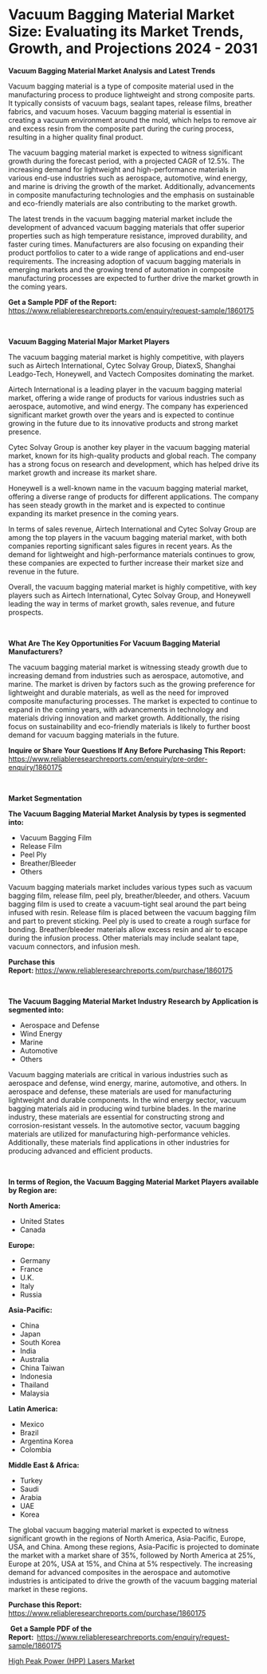 <p><h1>Vacuum Bagging Material Market Size: Evaluating its Market Trends, Growth, and Projections 2024 - 2031</h1></p><p><strong>Vacuum Bagging Material Market Analysis and Latest Trends</strong></p>
<p><p>Vacuum bagging material is a type of composite material used in the manufacturing process to produce lightweight and strong composite parts. It typically consists of vacuum bags, sealant tapes, release films, breather fabrics, and vacuum hoses. Vacuum bagging material is essential in creating a vacuum environment around the mold, which helps to remove air and excess resin from the composite part during the curing process, resulting in a higher quality final product.</p><p>The vacuum bagging material market is expected to witness significant growth during the forecast period, with a projected CAGR of 12.5%. The increasing demand for lightweight and high-performance materials in various end-use industries such as aerospace, automotive, wind energy, and marine is driving the growth of the market. Additionally, advancements in composite manufacturing technologies and the emphasis on sustainable and eco-friendly materials are also contributing to the market growth.</p><p>The latest trends in the vacuum bagging material market include the development of advanced vacuum bagging materials that offer superior properties such as high temperature resistance, improved durability, and faster curing times. Manufacturers are also focusing on expanding their product portfolios to cater to a wide range of applications and end-user requirements. The increasing adoption of vacuum bagging materials in emerging markets and the growing trend of automation in composite manufacturing processes are expected to further drive the market growth in the coming years.</p></p>
<p><strong>Get a Sample PDF of the Report:&nbsp;</strong> <a href="https://www.reliableresearchreports.com/enquiry/request-sample/1860175">https://www.reliableresearchreports.com/enquiry/request-sample/1860175</a></p>
<p>&nbsp;</p>
<p><strong>Vacuum Bagging Material Major Market Players</strong></p>
<p><p>The vacuum bagging material market is highly competitive, with players such as Airtech International, Cytec Solvay Group, DiatexS, Shanghai Leadgo-Tech, Honeywell, and Vactech Composites dominating the market. </p><p>Airtech International is a leading player in the vacuum bagging material market, offering a wide range of products for various industries such as aerospace, automotive, and wind energy. The company has experienced significant market growth over the years and is expected to continue growing in the future due to its innovative products and strong market presence.</p><p>Cytec Solvay Group is another key player in the vacuum bagging material market, known for its high-quality products and global reach. The company has a strong focus on research and development, which has helped drive its market growth and increase its market share.</p><p>Honeywell is a well-known name in the vacuum bagging material market, offering a diverse range of products for different applications. The company has seen steady growth in the market and is expected to continue expanding its market presence in the coming years.</p><p>In terms of sales revenue, Airtech International and Cytec Solvay Group are among the top players in the vacuum bagging material market, with both companies reporting significant sales figures in recent years. As the demand for lightweight and high-performance materials continues to grow, these companies are expected to further increase their market size and revenue in the future.</p><p>Overall, the vacuum bagging material market is highly competitive, with key players such as Airtech International, Cytec Solvay Group, and Honeywell leading the way in terms of market growth, sales revenue, and future prospects.</p></p>
<p>&nbsp;</p>
<p><strong>What Are The Key Opportunities For Vacuum Bagging Material Manufacturers?</strong></p>
<p><p>The vacuum bagging material market is witnessing steady growth due to increasing demand from industries such as aerospace, automotive, and marine. The market is driven by factors such as the growing preference for lightweight and durable materials, as well as the need for improved composite manufacturing processes. The market is expected to continue to expand in the coming years, with advancements in technology and materials driving innovation and market growth. Additionally, the rising focus on sustainability and eco-friendly materials is likely to further boost demand for vacuum bagging materials in the future.</p></p>
<p><strong>Inquire or Share Your Questions If Any Before Purchasing This Report:</strong> <a href="https://www.reliableresearchreports.com/enquiry/pre-order-enquiry/1860175">https://www.reliableresearchreports.com/enquiry/pre-order-enquiry/1860175</a></p>
<p>&nbsp;</p>
<p><strong>Market Segmentation</strong></p>
<p><strong>The Vacuum Bagging Material Market Analysis by types is segmented into:</strong></p>
<p><ul><li>Vacuum Bagging Film</li><li>Release Film</li><li>Peel Ply</li><li>Breather/Bleeder</li><li>Others</li></ul></p>
<p><p>Vacuum bagging materials market includes various types such as vacuum bagging film, release film, peel ply, breather/bleeder, and others. Vacuum bagging film is used to create a vacuum-tight seal around the part being infused with resin. Release film is placed between the vacuum bagging film and part to prevent sticking. Peel ply is used to create a rough surface for bonding. Breather/bleeder materials allow excess resin and air to escape during the infusion process. Other materials may include sealant tape, vacuum connectors, and infusion mesh.</p></p>
<p><strong>Purchase this Report:&nbsp;</strong><a href="https://www.reliableresearchreports.com/purchase/1860175">https://www.reliableresearchreports.com/purchase/1860175</a></p>
<p>&nbsp;</p>
<p><strong>The Vacuum Bagging Material Market Industry Research by Application is segmented into:</strong></p>
<p><ul><li>Aerospace and Defense</li><li>Wind Energy</li><li>Marine</li><li>Automotive</li><li>Others</li></ul></p>
<p><p>Vacuum bagging materials are critical in various industries such as aerospace and defense, wind energy, marine, automotive, and others. In aerospace and defense, these materials are used for manufacturing lightweight and durable components. In the wind energy sector, vacuum bagging materials aid in producing wind turbine blades. In the marine industry, these materials are essential for constructing strong and corrosion-resistant vessels. In the automotive sector, vacuum bagging materials are utilized for manufacturing high-performance vehicles. Additionally, these materials find applications in other industries for producing advanced and efficient products.</p></p>
<p>&nbsp;</p>
<p><strong>In terms of Region, the Vacuum Bagging Material Market Players available by Region are:</strong></p>
<p>
    <p> <strong> North America: </strong>
        <ul>
            <li>United States</li>
            <li>Canada</li>
        </ul>
        </p> 
    <p> <strong> Europe: </strong>
        <ul>
            <li>Germany</li>
            <li>France</li>
            <li>U.K.</li>
            <li>Italy</li>
            <li>Russia</li>
        </ul>
        </p> 
    <p> <strong> Asia-Pacific: </strong>
        <ul>
            <li>China</li>
            <li>Japan</li>
            <li>South Korea</li>
            <li>India</li>
            <li>Australia</li>
            <li>China Taiwan</li>
            <li>Indonesia</li>
            <li>Thailand</li>
            <li>Malaysia</li>
        </ul>
        </p> 
    <p> <strong> Latin America: </strong>
        <ul>
            <li>Mexico</li>
            <li>Brazil</li>
            <li>Argentina Korea</li>
            <li>Colombia</li>
        </ul>
        </p> 
    <p> <strong> Middle East & Africa: </strong>
        <ul>
            <li>Turkey</li>
            <li>Saudi</li>
            <li>Arabia</li>
            <li>UAE</li>
            <li>Korea</li>
        </ul>
    </p>
    </p>
<p><p>The global vacuum bagging material market is expected to witness significant growth in the regions of North America, Asia-Pacific, Europe, USA, and China. Among these regions, Asia-Pacific is projected to dominate the market with a market share of 35%, followed by North America at 25%, Europe at 20%, USA at 15%, and China at 5% respectively. The increasing demand for advanced composites in the aerospace and automotive industries is anticipated to drive the growth of the vacuum bagging material market in these regions.</p></p>
<p><strong>Purchase this Report: </strong><a href="https://www.reliableresearchreports.com/purchase/1860175">https://www.reliableresearchreports.com/purchase/1860175</a></p>
<p>&nbsp;<strong>Get a Sample PDF of the Report:&nbsp;&nbsp;</strong><a href="https://www.reliableresearchreports.com/enquiry/request-sample/1860175">https://www.reliableresearchreports.com/enquiry/request-sample/1860175</a></p>
<p><strong></strong></p>
<p><p><a href="https://pretty-mail-caf.notion.site/High-Peak-Power-HPP-Lasers-Market-with-the-goal-of-estimating-the-market-size-and-future-growth-po-946930335bda4181933db3cc7504a4da">High Peak Power (HPP) Lasers Market</a></p></p>